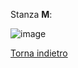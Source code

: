 Stanza **M**:

![image](resource:assets/images/page_old_dig_M.png)

[Torna indietro](page_old_dig_B)
